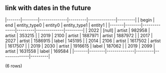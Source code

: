 ## link with dates in the future

|-------|--------|--------------|---------|--------------|---------|
| begin |  end   | entity_type0 | entity0 | entity_type1 | entity1 |
|-------|--------|--------------|---------|--------------|---------|
|  2022 | [null] | artist       |  982958 | artist       |  353215 |
|  2019 |   2100 | artist       | 1887971 | artist       | 1887972 |
|  2017 |   2027 | artist       | 1586915 | label        |  145195 |
|  2014 |   2106 | artist       | 1617502 | artist       | 1617507 |
|  2019 |   2030 | artist       | 1916615 | label        |  187062 |
|  2019 |   2099 | artist       | 1631558 | label        |  169584 |
|-------|--------|--------------|---------|--------------|---------|

(6 rows)

